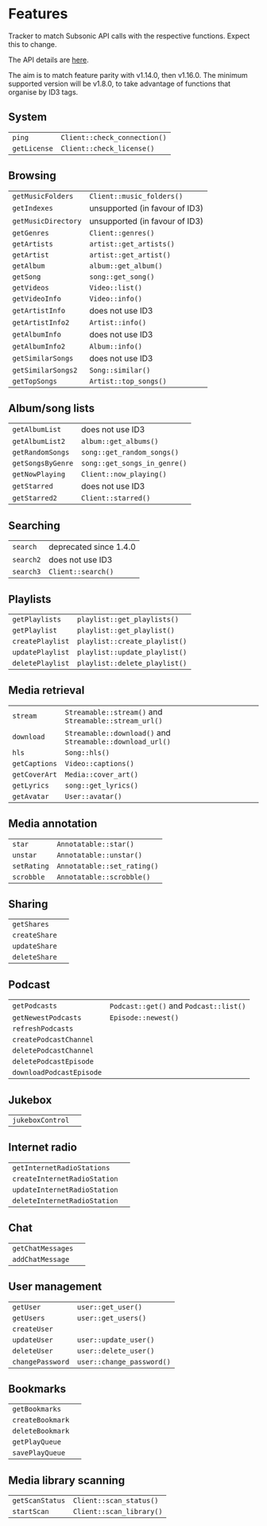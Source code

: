 # Features

Tracker to match Subsonic API calls with the respective functions. Expect this
to change.

The API details are [here](http://www.subsonic.org/pages/api.jsp).

The aim is to match feature parity with v1.14.0, then v1.16.0. The minimum
supported version will be v1.8.0, to take advantage of functions that organise
by ID3 tags.

## System

|              |                              |
|--------------|------------------------------|
| `ping`       | `Client::check_connection()` |
| `getLicense` | `Client::check_license()`    |

## Browsing

|                     |                                |
|---------------------|--------------------------------|
| `getMusicFolders`   | `Client::music_folders()`      |
| `getIndexes`        | unsupported (in favour of ID3) |
| `getMusicDirectory` | unsupported (in favour of ID3) |
| `getGenres`         | `Client::genres()`             |
| `getArtists`        | `artist::get_artists()`        |
| `getArtist`         | `artist::get_artist()`         |
| `getAlbum`          | `album::get_album()`           |
| `getSong`           | `song::get_song()`             |
| `getVideos`         | `Video::list()`                |
| `getVideoInfo`      | `Video::info()`                |
| `getArtistInfo`     | does not use ID3               |
| `getArtistInfo2`    | `Artist::info()`               |
| `getAlbumInfo`      | does not use ID3               |
| `getAlbumInfo2`     | `Album::info()`                |
| `getSimilarSongs`   | does not use ID3               |
| `getSimilarSongs2`  | `Song::similar()`              |
| `getTopSongs`       | `Artist::top_songs()`          |

## Album/song lists

|                   |                              |
|-------------------|------------------------------|
| `getAlbumList`    | does not use ID3             |
| `getAlbumList2`   | `album::get_albums()`        |
| `getRandomSongs`  | `song::get_random_songs()`   |
| `getSongsByGenre` | `song::get_songs_in_genre()` |
| `getNowPlaying`   | `Client::now_playing()`      |
| `getStarred`      | does not use ID3             |
| `getStarred2`     | `Client::starred()`          |

## Searching

|           |                        |
|-----------|------------------------|
| `search`  | deprecated since 1.4.0 |
| `search2` | does not use ID3       |
| `search3` | `Client::search()`     |

## Playlists

|                  |                               |
|------------------|-------------------------------|
| `getPlaylists`   | `playlist::get_playlists()`   |
| `getPlaylist`    | `playlist::get_playlist()`    |
| `createPlaylist` | `playlist::create_playlist()` |
| `updatePlaylist` | `playlist::update_playlist()` |
| `deletePlaylist` | `playlist::delete_playlist()` |

## Media retrieval

|               |                                                           |
|---------------|-----------------------------------------------------------|
| `stream`      | `Streamable::stream()` and `Streamable::stream_url()`     |
| `download`    | `Streamable::download()` and `Streamable::download_url()` |
| `hls`         | `Song::hls()`                                             |
| `getCaptions` | `Video::captions()`                                       |
| `getCoverArt` | `Media::cover_art()`                                      |
| `getLyrics`   | `song::get_lyrics()`                                      |
| `getAvatar`   | `User::avatar()`                                          |

## Media annotation

|             |                             |
|-------------|-----------------------------|
| `star`      | `Annotatable::star()`       |
| `unstar`    | `Annotatable::unstar()`     |
| `setRating` | `Annotatable::set_rating()` |
| `scrobble`  | `Annotatable::scrobble()`   |

## Sharing

|               |   |
|---------------|---|
| `getShares`   |   |
| `createShare` |   |
| `updateShare` |   |
| `deleteShare` |   |

## Podcast

|                          |                                        |
|--------------------------|----------------------------------------|
| `getPodcasts`            | `Podcast::get()` and `Podcast::list()` |
| `getNewestPodcasts`      | `Episode::newest()`                    |
| `refreshPodcasts`        |                                        |
| `createPodcastChannel`   |                                        |
| `deletePodcastChannel`   |                                        |
| `deletePodcastEpisode`   |                                        |
| `downloadPodcastEpisode` |                                        |

## Jukebox

|                  |   |
|------------------|---|
| `jukeboxControl` |   |

## Internet radio

|                              |   |
|------------------------------|---|
| `getInternetRadioStations`   |   |
| `createInternetRadioStation` |   |
| `updateInternetRadioStation` |   |
| `deleteInternetRadioStation` |   |
    
## Chat

|                   |   |
|-------------------|---|
| `getChatMessages` |   |
| `addChatMessage`  |   |
    
## User management

|                  |                           |
|------------------|---------------------------|
| `getUser`        | `user::get_user()`        |
| `getUsers`       | `user::get_users()`       |
| `createUser`     |                           |
| `updateUser`     | `user::update_user()`     |
| `deleteUser`     | `user::delete_user()`     |
| `changePassword` | `user::change_password()` |

## Bookmarks

|                  |   |
|------------------|---|
| `getBookmarks`   |   |
| `createBookmark` |   |
| `deleteBookmark` |   |
| `getPlayQueue`   |   |
| `savePlayQueue`  |   |
    
## Media library scanning

|                 |                          |
|-----------------|--------------------------|
| `getScanStatus` | `Client::scan_status()`  |
| `startScan`     | `Client::scan_library()` |
